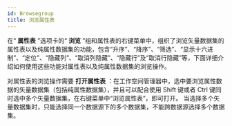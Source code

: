 ```yaml
---
id: Browsegroup
title: 浏览属性表
---
```

在“ **属性表** ”选项卡的“ **浏览**
”组和属性表的右键菜单中，组织了浏览矢量数据集的属性表以及纯属性数据集的功能，包含“升序”、“降序”、“筛选”、“显示十六进制”、“定位”、“隐藏列”、“取消列隐藏”、“隐藏行”及“取消行隐藏”等，下面详细介绍如何使用这些功能对属性表以及纯属性数据集的浏览操作。

对属性表的浏览操作需要 **打开属性表** ：在工作空间管理器中，选中要浏览属性数据的矢量数据集（包括纯属性数据集），并且可以配合使用 Shift 键或者
Ctrl 键同时选中多个矢量数据集，在右键菜单中“浏览属性表”，即可打开。
当选择多个矢量数据集时，只能选择同一个数据源下的多个数据集，不能跨数据源选择多个数据集。


